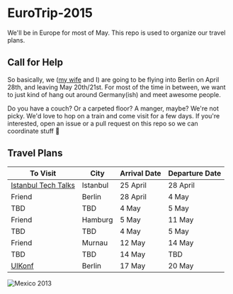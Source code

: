 # EuroTrip-2015
We'll be in Europe for most of May. This repo is used to organize our travel plans. 

## Call for Help

So basically, we ([my wife](https://twitter.com/ashleykrista) and I) are going to be flying into Berlin on April 28th, and leaving May 20th/21st. For most of the time in between, we want to just kind of hang out around Germany(ish) and meet awesome people. 

Do you have a couch? Or a carpeted floor? A manger, maybe? We're not picky. We'd love to hop on a train and come visit for a few days. If you're interested, open an issue or a pull request on this repo so we can coordinate stuff :tada:

## Travel Plans

| To Visit | City | Arrival Date | Departure Date
| -------- | ---- | ------------ | --------------
| [Istanbul Tech Talks](http://www.istanbultechtalks.com) | Istanbul | 25 April | 28 April
| Friend | Berlin | 28 April | 4 May
| TBD | TBD | 4 May | 5 May
| Friend | Hamburg | 5 May | 11 May
| TBD | TBD | 4 May | 5 May
| Friend | Murnau | 12 May | 14 May
| TBD | TBD | 14 May | TBD
| [UIKonf](http://www.uikonf.com) | Berlin | 17 May | 20 May 

![Mexico 2013](https://scontent-lga.xx.fbcdn.net/hphotos-ash2/v/t1.0-9/1236488_10153172345200104_1539918335_n.jpg?oh=789e80fb5735b91f551b8aed1bedd14b&oe=55B23528)
